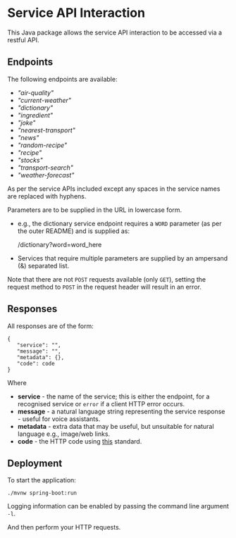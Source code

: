 # Service API Interaction
This Java package allows the service API interaction to be accessed via a restful API.

## Endpoints
The following endpoints are available:

-   *"air-quality"*
-   *"current-weather"*
-   *"dictionary"*
-   *"ingredient"*
-   *"joke"*
-   *"nearest-transport"*
-   *"news"*
-   *"random-recipe"*
-   *"recipe"*
-   *"stocks"*
-   *"transport-search"*
-   *"weather-forecast"*

As per the service APIs included except any spaces in the service names are replaced with hyphens.

Parameters are to be supplied in the URL in lowercase form.

- e.g., the dictionary service endpoint requires a `WORD` parameter (as per the outer README) and is supplied as:


    /dictionary?word=word_here

- Services that require multiple parameters are supplied by an ampersand (&) separated list.

Note that there are not `POST` requests available (only `GET`), setting the request method to `POST` in the request header 
will result in an error.


## Responses
All responses are of the form:


    {
       "service": "",
       "message": "",
       "metadata": {},
       "code": code
    }

Where

- **service** - the name of the service; this is either the endpoint, for a recognised service or `error` if a client HTTP error occurs.
- **message** - a natural language string representing the service response - useful for voice assistants.
- **metadata** - extra data that may be useful, but unsuitable for natural language e.g., image/web links.
- **code** - the HTTP code using [this](https://developer.mozilla.org/en-US/docs/Web/HTTP/Status) standard.

## Deployment

To start the application:

    ./mvnw spring-boot:run

Logging information can be enabled by passing the command line argument `-l`.

And then perform your HTTP requests.